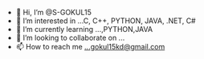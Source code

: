 - 👋 Hi, I’m @S-GOKUL15
- 👀 I’m interested in ...C, C++, PYTHON, JAVA, .NET, C#
- 🌱 I’m currently learning ...,PYTHON,JAVA
- 💞️ I’m looking to collaborate on ...
- 📫 How to reach me ...gokul15kd@gmail.com

<!---
S-GOKUL15/S-GOKUL15 is a ✨ special ✨ repository because its `README.md` (this file) appears on your GitHub profile.
You can click the Preview link to take a look at your changes.
--->
